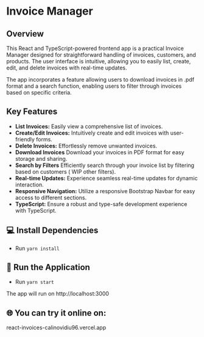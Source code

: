 # Invoice Manager

## Overview

This React and TypeScript-powered frontend app is a practical Invoice Manager designed for straightforward handling of invoices, customers, and products. The user interface is intuitive, allowing you to easily list, create, edit, and delete invoices with real-time updates.

The app incorporates a feature allowing users to download invoices in .pdf format and a search function, enabling users to filter through invoices based on specific criteria.


## Key Features

- **List Invoices:** Easily view a comprehensive list of invoices.
- **Create/Edit Invoices:** Intuitively create and edit invoices with user-friendly forms.
- **Delete Invoices:** Effortlessly remove unwanted invoices.
- **Download Invoices** Download your invoices in PDF format for easy storage and sharing.
- **Search by Filters** Efficiently search through your invoice list by filtering based on customers ( WIP other filters).
- **Real-time Updates:** Experience seamless real-time updates for dynamic interaction.
- **Responsive Navigation:** Utilize a responsive Bootstrap Navbar for easy access to different sections.
- **TypeScript:** Ensure a robust and type-safe development experience with TypeScript.


## 💻 Install Dependencies

- Run `yarn install`

## 🚀 Run the Application

 -  Run `yarn start`

The app will run on http://localhost:3000

## 🌐 You can try it online on:

react-invoices-calinovidiu96.vercel.app
